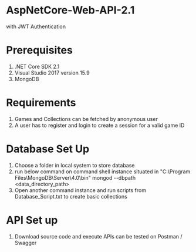 # AspNetCore-Web-API-2.1
with JWT Authentication

# Prerequisites
1. .NET Core SDK 2.1 
2. Visual Studio 2017 version 15.9
3. MongoDB

# Requirements
1. Games and Collections can be fetched by anonymous user
2. A user has to register and login to create a session for a valid game ID


# Database Set Up
1. Choose a folder in local system to store database
2. run below command on command shell instance situated in "C:\Program Files\MongoDB\Server\4.0\bin"
   mongod --dbpath <data_directory_path>
3. Open another command instance and run scripts from Database_Script.txt to create basic collections

# API Set up
1. Download source code and execute
APIs can be tested on Postman / Swagger
